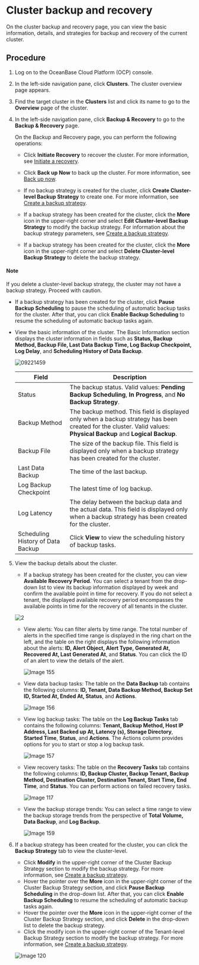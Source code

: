 # Cluster backup and recovery

On the cluster backup and recovery page, you can view the basic information, details, and strategies for backup and recovery of the current cluster.

## Procedure

1. Log on to the OceanBase Cloud Platform (OCP) console.

2. In the left-side navigation pane, click **Clusters**. The cluster overview page appears.

3. Find the target cluster in the **Clusters** list and click its name to go to the **Overview** page of the cluster.

4. In the left-side navigation pane, click **Backup & Recovery** to go to the **Backup & Recovery** page.

   On the Backup and Recovery page, you can perform the following operations:

   * Click **Initiate Recovery** to recover the cluster. For more information, see [Initiate a recovery](4.initiate-a-recovery-task.md).

   * Click **Back up Now** to back up the cluster. For more information, see [Back up now](3.back-up-now.md).

   * If no backup strategy is created for the cluster, click **Create Cluster-level Backup Strategy** to create one. For more information, see [Create a backup strategy](2.create-a-backup-strategy.md).

   * If a backup strategy has been created for the cluster, click the **More** icon in the upper-right corner and select **Edit Cluster-level Backup Strategy** to modify the backup strategy. For information about the backup strategy parameters, see [Create a backup strategy](2.create-a-backup-strategy.md).

   * If a backup strategy has been created for the cluster, click the **More** icon in the upper-right corner and select **Delete Cluster-level Backup Strategy** to delete the backup strategy.

  <main id="notice" type='explain'>
    <h4>Note</h4>
    <p>If you delete a cluster-level backup strategy, the cluster may not have a backup strategy. Proceed with caution.</p>
  </main>

   * If a backup strategy has been created for the cluster, click **Pause Backup Scheduling** to pause the scheduling of automatic backup tasks for the cluster. After that, you can click **Enable Backup Scheduling** to resume the scheduling of automatic backup tasks again.

   * View the basic information of the cluster. The Basic Information section displays the cluster information in fields such as **Status, Backup Method, Backup File, Last Data Backup Time, Log Backup Checkpoint, Log Delay**, and **Scheduling History of Data Backup**.

      ![09221459](https://obbusiness-private.oss-cn-shanghai.aliyuncs.com/doc/img/ocp/%E5%A4%87%E4%BB%BD%E4%BF%A1%E6%81%AF2.png)

      | Field | Description |
      |------------|-----------------------------------------|
      | Status | The backup status. Valid values: **Pending Backup Scheduling**, **In Progress**, and **No Backup Strategy**.  |
      | Backup Method | The backup method. This field is displayed only when a backup strategy has been created for the cluster. Valid values: **Physical Backup** and **Logical Backup**.  |
      | Backup File | The size of the backup file. This field is displayed only when a backup strategy has been created for the cluster.  |
      | Last Data Backup | The time of the last backup.  |
      | Log Backup Checkpoint | The latest time of log backup.  |
      | Log Latency | The delay between the backup data and the actual data. This field is displayed only when a backup strategy has been created for the cluster.  |
      | Scheduling History of Data Backup | Click **View** to view the scheduling history of backup tasks.  |

5. View the backup details about the cluster.

   * If a backup strategy has been created for the cluster, you can view **Available Recovery Period**.
      You can select a tenant from the drop-down list to view its backup information displayed by week and confirm the available point in time for recovery. If you do not select a tenant, the displayed available recovery period encompasses the available points in time for the recovery of all tenants in the cluster.

   ![2](https://obbusiness-private.oss-cn-shanghai.aliyuncs.com/doc/img/ocp/401/%E9%9B%86%E7%BE%A4%E5%A4%87%E4%BB%BD%E8%B0%83%E5%BA%A6%E5%8F%AF%E6%81%A2%E5%A4%8D%E5%8C%BA%E9%97%B4.png)

   * View alerts: You can filter alerts by time range. The total number of alerts in the specified time range is displayed in the ring chart on the left, and the table on the right displays the following information about the alerts: **ID, Alert Object, Alert Type, Generated At, Recovered At, Last Generated At**, and **Status**. You can click the ID of an alert to view the details of the alert.

      ![Image 155](https://obbusiness-private.oss-cn-shanghai.aliyuncs.com/doc/img/ocp/401/%E9%9B%86%E7%BE%A4%E5%A4%87%E4%BB%BD%E8%B0%83%E5%BA%A6%E5%91%8A%E8%AD%A6.png)

   * View data backup tasks: The table on the **Data Backup** tab contains the following columns: **ID, Tenant, Data Backup Method, Backup Set ID, Started At, Ended At, Status**, and **Actions**.

      ![Image 156](https://obbusiness-private.oss-cn-shanghai.aliyuncs.com/doc/img/ocp/403-ce/%E6%9F%A5%E7%9C%8B%E6%97%A5%E5%BF%97%E5%A4%87%E4%BB%BD-1.png)

   * View log backup tasks: The table on the **Log Backup Tasks** tab contains the following columns: **Tenant, Backup Method, Host IP Address, Last Backed up At, Latency (s), Storage Directory**, **Started Time**, **Status**, and **Actions**. The Actions column provides options for you to start or stop a log backup task.

      ![Image 157](https://obbusiness-private.oss-cn-shanghai.aliyuncs.com/doc/img/ocp/%E6%97%A5%E5%BF%97%E5%A4%87%E4%BB%BD2.png)

   * View recovery tasks: The table on the **Recovery Tasks** tab contains the following columns: **ID, Backup Cluster, Backup Tenant, Backup Method, Destination Cluster, Destination Tenant, Start Time, End Time**, and **Status**. You can perform actions on failed recovery tasks.

      ![Image 117](https://obbusiness-private.oss-cn-shanghai.aliyuncs.com/doc/img/ocp/%E6%81%A2%E5%A4%8D%E4%BB%BB%E5%8A%A12.png)

   * View the backup storage trends: You can select a time range to view the backup storage trends from the perspective of **Total Volume, Data Backup**, and **Log Backup**.

      ![Image 159](https://obbusiness-private.oss-cn-shanghai.aliyuncs.com/doc/img/ocp/401/%E9%9B%86%E7%BE%A4%E5%A4%87%E4%BB%BD%E8%B0%83%E5%BA%A6-%E6%9B%B2%E7%BA%BF%E5%9B%BE.png)

6. If a backup strategy has been created for the cluster, you can click the **Backup Strategy** tab to view the cluster-level.

   * Click **Modify** in the upper-right corner of the Cluster Backup Strategy section to modify the backup strategy. For more information, see [Create a backup strategy](2.create-a-backup-strategy.md).
   * Hover the pointer over the **More** icon in the upper-right corner of the Cluster Backup Strategy section, and click **Pause Backup Scheduling** in the drop-down list. After that, you can click **Enable Backup Scheduling** to resume the scheduling of automatic backup tasks again.
   * Hover the pointer over the **More** icon in the upper-right corner of the Cluster Backup Strategy section, and click **Delete** in the drop-down list to delete the backup strategy.
   * Click the modify icon in the upper-right corner of the Tenant-level Backup Strategy section to modify the backup strategy. For more information, see [Create a backup strategy](2.create-a-backup-strategy.md).

   ![Image 120](https://obbusiness-private.oss-cn-shanghai.aliyuncs.com/doc/img/ocp/401/%E9%9B%86%E7%BE%A4%E5%A4%87%E4%BB%BD%E8%B0%83%E5%BA%A6-%E5%A4%87%E4%BB%BD%E7%AD%96%E7%95%A5.png)
